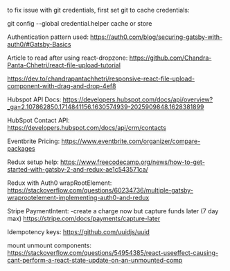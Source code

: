 
to fix issue with git credentials, first set git to cache credentials:

git config --global credential.helper cache or store

Authentication pattern used:
https://auth0.com/blog/securing-gatsby-with-auth0/#Gatsby-Basics

Article to read after using react-dropzone:
https://github.com/Chandra-Panta-Chhetri/react-file-upload-tutorial

https://dev.to/chandrapantachhetri/responsive-react-file-upload-component-with-drag-and-drop-4ef8

Hubspot API Docs:
https://developers.hubspot.com/docs/api/overview?_ga=2.107862850.1714841156.1630574939-2025909848.1628381899

HubSpot Contact API:
https://developers.hubspot.com/docs/api/crm/contacts

Eventbrite Pricing:
https://www.eventbrite.com/organizer/compare-packages

Redux setup help:
https://www.freecodecamp.org/news/how-to-get-started-with-gatsby-2-and-redux-ae1c543571ca/

Redux with Auth0 wrapRootElement:
https://stackoverflow.com/questions/60234736/multiple-gatsby-wraprootelement-implementing-auth0-and-redux

Stripe PaymentIntent:
-create a charge now but capture funds later (7 day max)
https://stripe.com/docs/payments/capture-later

Idempotency keys:
https://github.com/uuidjs/uuid

mount unmount components:
https://stackoverflow.com/questions/54954385/react-useeffect-causing-cant-perform-a-react-state-update-on-an-unmounted-comp
